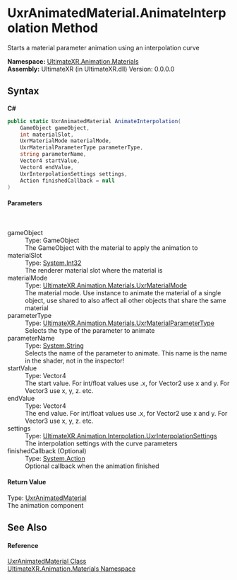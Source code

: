 # UxrAnimatedMaterial.AnimateInterpolation Method 
 

Starts a material parameter animation using an interpolation curve

**Namespace:**&nbsp;<a href="N_UltimateXR_Animation_Materials">UltimateXR.Animation.Materials</a><br />**Assembly:**&nbsp;UltimateXR (in UltimateXR.dll) Version: 0.0.0.0

## Syntax

**C#**<br />
``` C#
public static UxrAnimatedMaterial AnimateInterpolation(
	GameObject gameObject,
	int materialSlot,
	UxrMaterialMode materialMode,
	UxrMaterialParameterType parameterType,
	string parameterName,
	Vector4 startValue,
	Vector4 endValue,
	UxrInterpolationSettings settings,
	Action finishedCallback = null
)
```


#### Parameters
&nbsp;<dl><dt>gameObject</dt><dd>Type: GameObject<br />The GameObject with the material to apply the animation to</dd><dt>materialSlot</dt><dd>Type: <a href="https://docs.microsoft.com/dotnet/api/system.int32" target="_blank" rel="noopener noreferrer">System.Int32</a><br />The renderer material slot where the material is</dd><dt>materialMode</dt><dd>Type: <a href="T_UltimateXR_Animation_Materials_UxrMaterialMode">UltimateXR.Animation.Materials.UxrMaterialMode</a><br />The material mode. Use instance to animate the material of a single object, use shared to also affect all other objects that share the same material</dd><dt>parameterType</dt><dd>Type: <a href="T_UltimateXR_Animation_Materials_UxrMaterialParameterType">UltimateXR.Animation.Materials.UxrMaterialParameterType</a><br />Selects the type of the parameter to animate</dd><dt>parameterName</dt><dd>Type: <a href="https://docs.microsoft.com/dotnet/api/system.string" target="_blank" rel="noopener noreferrer">System.String</a><br />Selects the name of the parameter to animate. This name is the name in the shader, not in the inspector!</dd><dt>startValue</dt><dd>Type: Vector4<br />The start value. For int/float values use .x, for Vector2 use x and y. For Vector3 use x, y, z. etc.</dd><dt>endValue</dt><dd>Type: Vector4<br />The end value. For int/float values use .x, for Vector2 use x and y. For Vector3 use x, y, z. etc.</dd><dt>settings</dt><dd>Type: <a href="T_UltimateXR_Animation_Interpolation_UxrInterpolationSettings">UltimateXR.Animation.Interpolation.UxrInterpolationSettings</a><br />The interpolation settings with the curve parameters</dd><dt>finishedCallback (Optional)</dt><dd>Type: <a href="https://docs.microsoft.com/dotnet/api/system.action" target="_blank" rel="noopener noreferrer">System.Action</a><br />Optional callback when the animation finished</dd></dl>

#### Return Value
Type: <a href="T_UltimateXR_Animation_Materials_UxrAnimatedMaterial">UxrAnimatedMaterial</a><br />The animation component

## See Also


#### Reference
<a href="T_UltimateXR_Animation_Materials_UxrAnimatedMaterial">UxrAnimatedMaterial Class</a><br /><a href="N_UltimateXR_Animation_Materials">UltimateXR.Animation.Materials Namespace</a><br />